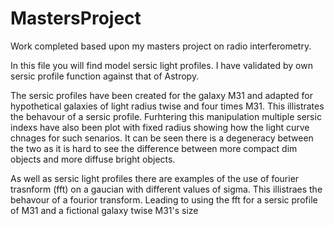 # MastersProject
Work completed based upon my masters project on radio interferometry.

In this file you will find model sersic light profiles. I have validated by own sersic profile function against that of Astropy.

The sersic profiles have been created for the galaxy M31 and adapted for hypothetical galaxies of light radius twise and four times M31. This illistrates the behavour of a sersic profile.
Furhtering this manipulation multiple sersic indexs have also been plot with fixed radius showing how the light curve chnages for such senarios.
It can be seen there is a degeneracy between the two as it is hard to see the difference between more compact dim objects and more diffuse bright objects. 

As well as sersic light profiles there are examples of the use of fourier trasnform (fft) on a gaucian with different values of sigma. This illistraes the behavour of a fourior transform. Leading to using the fft for a sersic profile of M31 and a fictional galaxy twise M31's size

